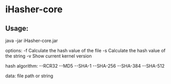 # iHasher-core
## Usage:
java -jar iHasher-core.jar <options> <hash algorithm> <data>

options:
    -f      Calculate the hash value of the file
    -s      Calculate the hash value of the string
    -v      Show current kernel version

hash algorithm:
    --RCR32
    --MD5
    --SHA-1
    --SHA-256
    --SHA-384
    --SHA-512

data:
    file path or string
